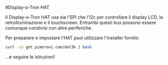 <!--
---
name: Display-o-Tron HAT
class: board
type: Tutti
formfactor: HAT
manufacturer: Pimoroni
description: Un LCD da 3 righe di caratteri, RGB retroilluminato a 6 zone con 6 bottoni touch
url: https://shop.pimoroni.com/products/display-o-tron-hat
github: https://github.com/pimoroni/dot3k
buy: https://shop.pimoroni.com/products/display-o-tron-hat
image: 'display-o-tron-hat.png'
pincount: 40
eeprom: yes
power:
  '1':
  '2':
ground:
  '6':
pin:
  '3':
    mode: i2c
  '5':
    mode: i2c
  '22':
    name: LCD CMD/DATA
    mode: output
    active: high
  '19':
    mode: spi
  '22':
    name: LCD Register Select
    mode: output
  '23':
    mode: spi
  '24':
    name: LCD Chip Select
    mode: chipselect
    active: high
  '32':
    name: LCD Reset
    mode: output
    active: low
-->
#Display-o-Tron HAT

Il Display-o-Tron HAT usa sia l'SPI che l'I2c per controllare il display LCD, la retroilluminazione e il touchscreen. 
Entrambi questi bus possono essere comunque condivisi con altre periferiche.

Per preparare e impostare l'HAT puoi utilizzare l'installer fornito:

```bash
curl -sS get.pimoroni.com/dot3k | bash
```

&hellip;e seguire le istruzioni!
